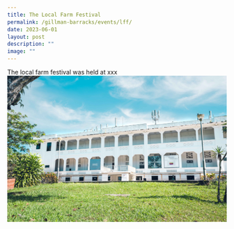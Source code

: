 ```yaml
---
title: The Local Farm Festival
permalink: /gillman-barracks/events/lff/
date: 2023-06-01
layout: post
description: ""
image: ""
---
```

The local farm festival was held at xxx![](/images/_dsc0451.jpg)